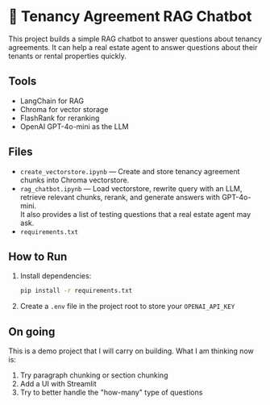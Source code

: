 # 🏡 Tenancy Agreement RAG Chatbot

This project builds a simple RAG chatbot to answer questions about tenancy agreements. It can help a real estate agent to answer questions about their tenants or rental properties quickly.

## Tools
- LangChain for RAG
- Chroma for vector storage
- FlashRank for reranking
- OpenAI GPT-4o-mini as the LLM

## Files

- `create_vectorstore.ipynb` — Create and store tenancy agreement chunks into Chroma vectorstore.
- `rag_chatbot.ipynb` — Load vectorstore, rewrite query with an LLM, retrieve relevant chunks, rerank, and generate answers with GPT-4o-mini.  
  It also provides a list of testing questions that a real estate agent may ask.
- `requirements.txt`

## How to Run

1. Install dependencies:
   ```bash
   pip install -r requirements.txt
2. Create a `.env` file in the project root to store your `OPENAI_API_KEY` 

## On going
This is a demo project that I will carry on building. What I am thinking now is:
1. Try paragraph chunking or section chunking
2. Add a UI with Streamlit
3. Try to better handle the "how-many" type of questions
